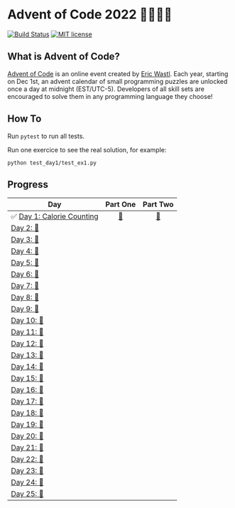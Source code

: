 # Advent of Code 2022 🎄👨‍💻🎄

[![Build Status](https://github.com/anxodio/aoc2022/workflows/build/badge.svg)](https://github.com/anxodio/aoc2022/actions)
[![MIT license](https://img.shields.io/badge/License-MIT-blue.svg)](https://opensource.org/licenses/MIT)

## What is Advent of Code?

[Advent of Code](http://adventofcode.com) is an online event created by [Eric Wastl](https://twitter.com/ericwastl). Each year, starting on Dec 1st, an advent calendar of small programming puzzles are unlocked once a day at midnight (EST/UTC-5). Developers of all skill sets are encouraged to solve them in any programming language they choose!

## How To

Run `pytest` to run all tests.

Run one exercice to see the real solution, for example:

```
python test_day1/test_ex1.py
```

## Progress

| Day                                                                                                 |                                  Part One                                  |                                  Part Two                                  |
| --------------------------------------------------------------------------------------------------- | :------------------------------------------------------------------------: | :------------------------------------------------------------------------: |
| ✅ [Day 1: Calorie Counting ](https://github.com/anxodio/aoc2022/tree/main/test_day01/exercise.txt) | [🌟](https://github.com/anxodio/aoc2022/tree/main/test_day01/test_ex01.py) | [🌟](https://github.com/anxodio/aoc2022/tree/main/test_day01/test_ex02.py) |
| [Day 2: 🚧 ]()                                                                                      |                                                                            |                                                                            |
| [Day 3: 🚧 ]()                                                                                      |                                                                            |                                                                            |
| [Day 4: 🚧 ]()                                                                                      |                                                                            |                                                                            |
| [Day 5: 🚧 ]()                                                                                      |                                                                            |                                                                            |
| [Day 6: 🚧 ]()                                                                                      |                                                                            |                                                                            |
| [Day 7: 🚧 ]()                                                                                      |                                                                            |                                                                            |
| [Day 8: 🚧 ]()                                                                                      |                                                                            |                                                                            |
| [Day 9: 🚧 ]()                                                                                      |                                                                            |                                                                            |
| [Day 10: 🚧 ]()                                                                                     |                                                                            |                                                                            |
| [Day 11: 🚧 ]()                                                                                     |                                                                            |                                                                            |
| [Day 12: 🚧 ]()                                                                                     |                                                                            |                                                                            |
| [Day 13: 🚧 ]()                                                                                     |                                                                            |                                                                            |
| [Day 14: 🚧 ]()                                                                                     |                                                                            |                                                                            |
| [Day 15: 🚧 ]()                                                                                     |                                                                            |                                                                            |
| [Day 16: 🚧 ]()                                                                                     |                                                                            |                                                                            |
| [Day 17: 🚧 ]()                                                                                     |                                                                            |                                                                            |
| [Day 18: 🚧 ]()                                                                                     |                                                                            |                                                                            |
| [Day 19: 🚧 ]()                                                                                     |                                                                            |                                                                            |
| [Day 20: 🚧 ]()                                                                                     |                                                                            |                                                                            |
| [Day 21: 🚧 ]()                                                                                     |                                                                            |                                                                            |
| [Day 22: 🚧 ]()                                                                                     |                                                                            |                                                                            |
| [Day 23: 🚧 ]()                                                                                     |                                                                            |                                                                            |
| [Day 24: 🚧 ]()                                                                                     |                                                                            |                                                                            |
| [Day 25: 🚧 ]()                                                                                     |                                                                            |                                                                            |
